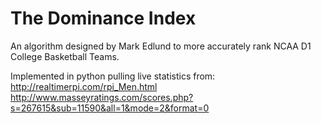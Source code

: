 The Dominance Index
==

An algorithm designed by Mark Edlund to more accurately rank NCAA D1 College Basketball Teams. 

Implemented in python pulling live statistics from:
  http://realtimerpi.com/rpi_Men.html  
  http://www.masseyratings.com/scores.php?s=267615&sub=11590&all=1&mode=2&format=0
